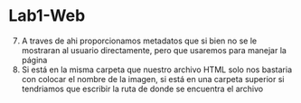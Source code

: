 # Lab1-Web
7. A traves de ahi proporcionamos metadatos que si bien no se le mostraran al usuario directamente, pero que usaremos
para manejar la página
9. Si está en la misma carpeta que nuestro archivo HTML solo nos bastaria con colocar el nombre de la imagen, si está
en una carpeta superior si tendriamos que escribir la ruta de donde se encuentra el archivo
